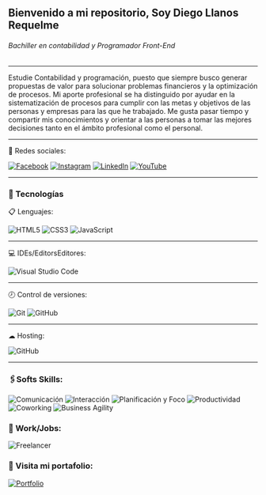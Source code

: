 ## Bienvenido a mi repositorio, Soy Diego Llanos Requelme
###### *Bachiller en contabilidad y Programador Front-End*
---

Estudie Contabilidad y programación, puesto que siempre busco generar propuestas de valor para solucionar problemas financieros y la optimización de procesos. Mi aporte profesional se ha distinguido por ayudar en la sistematización de procesos para cumplir con las metas y objetivos de las personas y empresas para las que he trabajado.
Me gusta pasar tiempo y compartir mis conocimientos y orientar a las personas a tomar las mejores decisiones tanto en el ámbito profesional como el personal.

---
🔗 Redes sociales:

<a href="https://www.facebook.com/diegollanosr17" target="_blank">![Facebook](https://img.shields.io/badge/-%231877F2.svg?style=for-the-badge&logo=Facebook&logoColor=white)</a> <a href="https://www.instagram.com/diegollanosr17/" target="_blank">![Instagram](https://img.shields.io/badge/-%23E4405F.svg?style=for-the-badge&logo=Instagram&logoColor=white)</a> <a href="https://www.linkedin.com/in/diegollanosr/" target="_blank">![LinkedIn](https://img.shields.io/badge/-%230077B5.svg?style=for-the-badge&logo=linkedin&logoColor=white)</a> <a href="https://www.youtube.com/channel/UCafWC3UQA9V-N2R2pRRjdkw" target="_blank">![YouTube](https://img.shields.io/badge/-%23FF0000.svg?style=for-the-badge&logo=YouTube&logoColor=white)</a>

---

### 📱 Tecnologías

📋 Lenguajes:

![HTML5](https://img.shields.io/badge/HTML5-E34C26?style=for-the-badge) ![CSS3](https://img.shields.io/badge/css3-f06529?style=for-the-badge) ![JavaScript](https://img.shields.io/badge/-JavaScript-FFD43B?style=for-the-badge)

---

💻 IDEs/EditorsEditores:

![Visual Studio Code](https://img.shields.io/badge/Visual%20Studio%20Code-0078d7.svg?style=for-the-badge&logo=visual-studio-code&logoColor=white) 

---

🕗 Control de versiones:

![Git](https://img.shields.io/badge/git-%23F05033.svg?style=for-the-badge&logo=git&logoColor=white) ![GitHub](https://img.shields.io/badge/github-%23121011.svg?style=for-the-badge&logo=github&logoColor=white)

---

☁ Hosting:

![GitHub](https://img.shields.io/badge/github%20pages-121013?style=for-the-badge&logo=github&logoColor=white)

---

### 🖇Softs Skills:

![Comunicación](https://img.shields.io/badge/Comunicación-blue?style=for-the-badge) ![Interacción](https://img.shields.io/badge/Interacción-orange?style=for-the-badge) ![Planificación y Foco](https://img.shields.io/badge/Planificación%20y%20Foco-8500fb?style=for-the-badge) ![Productividad](https://img.shields.io/badge/Productividad-00cb67?style=for-the-badge) ![Coworking](https://img.shields.io/badge/Coworking-FF0033?style=for-the-badge) ![Business Agility](https://img.shields.io/badge/Business%20Agility-ddd?style=for-the-badge)


### 💼 Work/Jobs:

![Freelancer](https://img.shields.io/badge/Freelancer-3900FF?style=for-the-badge)

### 📂 Visita mi portafolio: 

<a href="http://diegollanosr.github.io/" target="_blank">![Portfolio](https://img.shields.io/badge/Portfolio-FF0039?style=for-the-badge)</a>